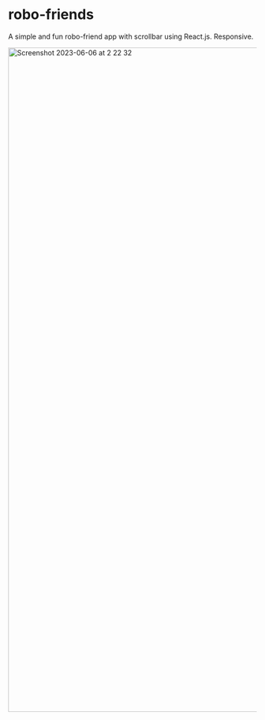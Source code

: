 # robo-friends

A simple and fun robo-friend app with scrollbar using React.js. Responsive.

<img width="1345" alt="Screenshot 2023-06-06 at 2 22 32" src="https://github.com/vickneee/robo-friends/assets/93821265/fdf4cf53-c6d6-4776-bd63-c4b52bd46a36">

